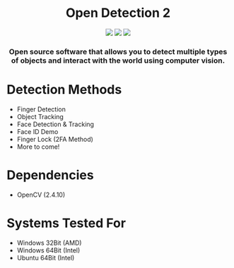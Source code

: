<h1 align="center">Open Detection 2</h1>
    <p align="center">
    <img src='https://img.shields.io/badge/OpenCV-2.4.10-violet'></img>
    <img src='https://img.shields.io/badge/Build-partial-yellow'></img>
    <img src='https://img.shields.io/badge/Dependencies-up%20to%20date-green'></img>

  </p>
<h3 align="center">Open source software that allows you to detect multiple types of objects and interact with the world using computer vision.</h3>

# Detection Methods
- Finger Detection
- Object Tracking
- Face Detection & Tracking
- Face ID Demo
- Finger Lock (2FA Method)
- More to come!

# Dependencies
- OpenCV (2.4.10)


# Systems Tested For
- Windows 32Bit (AMD)
- Windows 64Bit (Intel)
- Ubuntu 64Bit (Intel)
